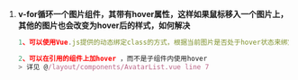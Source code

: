 1. **v-for循环一个图片组件，其带有hover属性，这样如果鼠标移入一个图片上，其他的图片也会改变为hover后的样式，如何解决**

   ```js
   1、可以使用Vue.js提供的动态绑定class的方式，根据当前图片是否处于hover状态来绑定不同的class。具体实现可以在v-for循环的每个图片组件上添加一个data属性来标记当前是否hover，然后在绑定class时根据这个data属性的值动态修改class。这样可以让每个图片组件都独立处理hover状态，避免其他图片跟随改变。
   
   2、可以在引用的组件上加hover ，而不是子组件内使用hover
   > 详见 @/layout/components/AvatarList.vue line 7
   ```

   
